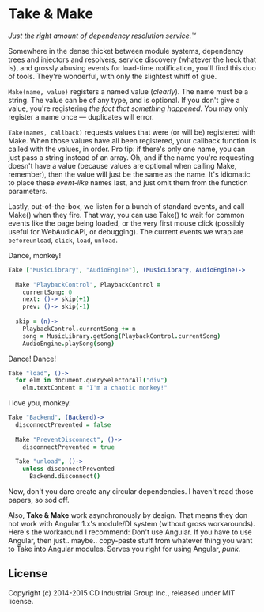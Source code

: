 # Take & Make

*Just the right amount of dependency resolution service.™*

Somewhere in the dense thicket between module systems, dependency trees and injectors and resolvers, service discovery (whatever the heck that is), and grossly abusing events for load-time notification, you'll find this duo of tools. They're wonderful, with only the slightest whiff of glue.

`Make(name, value)` registers a named value (*clearly*). The name must be a string. The value can be of any type, and is optional. If you don't give a value, you're registering *the fact that something happened*. You may only register a name once — duplicates will error.

`Take(names, callback)` requests values that were (or will be) registered with Make. When those values have all been registered, your callback function is called with the values, in order. Pro tip: if there's only one name, you can just pass a string instead of an array. Oh, and if the name you're requesting doesn't have a value (because values are optional when calling Make, remember), then the value will just be the same as the name. It's idiomatic to place these *event-like* names last, and just omit them from the function parameters.

Lastly, out-of-the-box, we listen for a bunch of standard events, and call Make() when they fire. That way, you can use Take() to wait for common events like the page being loaded, or the very first mouse click (possibly useful for WebAudioAPI, or debugging). The current events we wrap are `beforeunload`, `click`, `load`, `unload`.

Dance, monkey!

```coffee
Take ["MusicLibrary", "AudioEngine"], (MusicLibrary, AudioEngine)->
  
  Make "PlaybackControl", PlaybackControl =
    currentSong: 0
    next: ()-> skip(+1)
    prev: ()-> skip(-1)
  
  skip = (n)->
    PlaybackControl.currentSong += n
    song = MusicLibrary.getSong(PlaybackControl.currentSong)
    AudioEngine.playSong(song)
```

Dance! Dance!

```coffee
Take "load", ()->
  for elm in document.querySelectorAll("div")
    elm.textContent = "I'm a chaotic monkey!"
```

I love you, monkey.

```coffee
Take "Backend", (Backend)->
  disconnectPrevented = false
  
  Make "PreventDisconnect", ()->
    disconnectPrevented = true
  
  Take "unload", ()->
    unless disconnectPrevented
      Backend.disconnect()
```

Now, don't you dare create any circular dependencies. I haven't read those papers, so sod off.

Also, **Take & Make** work asynchronously by design. That means they don not work with Angular 1.x's module/DI system (without gross workarounds). Here's the workaround I recommend: Don't use Angular. If you have to use Angular, then just.. maybe.. copy-paste stuff from whatever thing you want to Take into Angular modules. Serves you right for using Angular, *punk*.


## License
Copyright (c) 2014-2015 CD Industrial Group Inc., released under MIT license.
